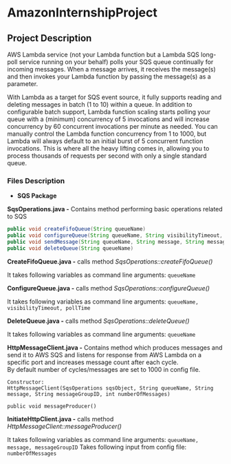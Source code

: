 # AmazonInternshipProject

## Project Description
AWS Lambda service (not your Lambda function but a Lambda SQS long-poll service running on your behalf) polls your SQS queue continually for incoming messages. When a message arrives, it receives the message(s) and then invokes your Lambda function by passing the message(s) as a parameter.

With Lambda as a target for SQS event source, it fully supports reading and deleting messages in batch (1 to 10) within a queue. In addition to configurable batch support, Lambda function scaling starts polling your queue with a (minimum) concurrency of 5 invocations and will increase concurrency by 60 concurrent invocations per minute as needed. You can manually control the Lambda function concurrency from 1 to 1000, but Lambda will always default to an initial burst of 5 concurrent function invocations. This is where all the heavy lifting comes in, allowing you to process thousands of requests per second with only a single standard queue.

### Files Description

- **SQS Package**

**SqsOperations.java -** Contains method performing basic operations related to SQS
```java
public void createFifoQueue(String queueName)
public void configureQueue(String queueName, String visibilityTimeout, String pollTime)
public void sendMessage(String queueName, String message, String messageGroupID)
public void deleteQueue(String queueName)
```

**CreateFifoQueue.java -** calls method *SqsOperations::createFifoQueue()*

It takes following variables as command line arguments: ```queueName```

**ConfigureQueue.java -** calls method *SqsOperations::configureQueue()*

It takes following variables as command line arguments: ```queueName, visibilityTimeout, pollTime```

**DeleteQueue.java -** calls method *SqsOperations::deleteQueue()*

It takes following variables as command line arguments: ```queueName```

**HttpMessageClient.java -** Contains method which produces messages and send it to AWS SQS and listens for response from AWS Lambda on a specific port and increases message count after each cycle.  
By default number of cycles/messages are set to 1000 in config file.
 
```
Constructor:
HttpMessageClient(SqsOperations sqsObject, String queueName, String message, String messageGroupID, int numberOfMessages)

public void messageProducer()
```

**InitiateHttpClient.java -** calls method *HttpMessageClient::messageProducer()*

It takes following variables as command line arguments: ```queueName, message, messageGroupID```
Takes following input from config file: ```numberOfMessages```

